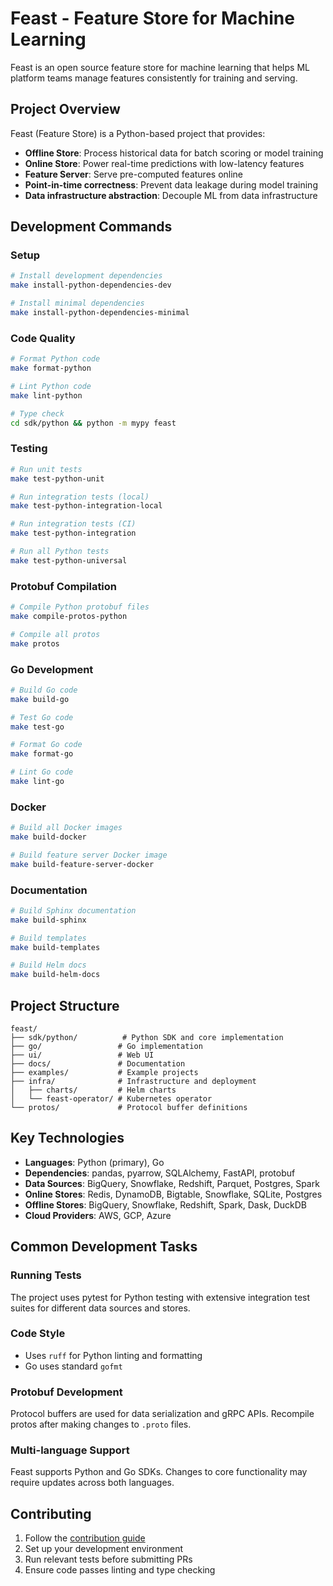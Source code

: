 # Feast - Feature Store for Machine Learning

Feast is an open source feature store for machine learning that helps ML platform teams manage features consistently for training and serving.

## Project Overview

Feast (Feature Store) is a Python-based project that provides:
- **Offline Store**: Process historical data for batch scoring or model training
- **Online Store**: Power real-time predictions with low-latency features
- **Feature Server**: Serve pre-computed features online
- **Point-in-time correctness**: Prevent data leakage during model training
- **Data infrastructure abstraction**: Decouple ML from data infrastructure

## Development Commands

### Setup
```bash
# Install development dependencies
make install-python-dependencies-dev

# Install minimal dependencies
make install-python-dependencies-minimal
```

### Code Quality
```bash
# Format Python code
make format-python

# Lint Python code
make lint-python

# Type check
cd sdk/python && python -m mypy feast
```

### Testing
```bash
# Run unit tests
make test-python-unit

# Run integration tests (local)
make test-python-integration-local

# Run integration tests (CI)
make test-python-integration

# Run all Python tests
make test-python-universal
```

### Protobuf Compilation
```bash
# Compile Python protobuf files
make compile-protos-python

# Compile all protos
make protos
```

### Go Development
```bash
# Build Go code
make build-go

# Test Go code
make test-go

# Format Go code
make format-go

# Lint Go code
make lint-go
```

### Docker
```bash
# Build all Docker images
make build-docker

# Build feature server Docker image
make build-feature-server-docker
```

### Documentation
```bash
# Build Sphinx documentation
make build-sphinx

# Build templates
make build-templates

# Build Helm docs
make build-helm-docs
```

## Project Structure

```
feast/
├── sdk/python/          # Python SDK and core implementation
├── go/                 # Go implementation
├── ui/                 # Web UI
├── docs/               # Documentation
├── examples/           # Example projects
├── infra/              # Infrastructure and deployment
│   ├── charts/         # Helm charts
│   └── feast-operator/ # Kubernetes operator
└── protos/             # Protocol buffer definitions
```

## Key Technologies

- **Languages**: Python (primary), Go
- **Dependencies**: pandas, pyarrow, SQLAlchemy, FastAPI, protobuf
- **Data Sources**: BigQuery, Snowflake, Redshift, Parquet, Postgres, Spark
- **Online Stores**: Redis, DynamoDB, Bigtable, Snowflake, SQLite, Postgres
- **Offline Stores**: BigQuery, Snowflake, Redshift, Spark, Dask, DuckDB
- **Cloud Providers**: AWS, GCP, Azure

## Common Development Tasks

### Running Tests
The project uses pytest for Python testing with extensive integration test suites for different data sources and stores.

### Code Style
- Uses `ruff` for Python linting and formatting
- Go uses standard `gofmt`

### Protobuf Development
Protocol buffers are used for data serialization and gRPC APIs. Recompile protos after making changes to `.proto` files.

### Multi-language Support
Feast supports Python and Go SDKs. Changes to core functionality may require updates across both languages.

## Contributing

1. Follow the [contribution guide](docs/project/contributing.md)
2. Set up your development environment
3. Run relevant tests before submitting PRs
4. Ensure code passes linting and type checking